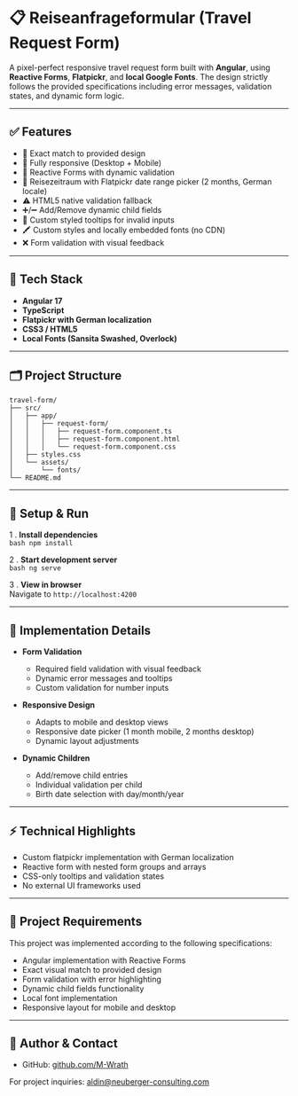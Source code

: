 # 📋 Reiseanfrageformular (Travel Request Form)

A pixel-perfect responsive travel request form built with **Angular**, using **Reactive Forms**, **Flatpickr**, and **local Google Fonts**. The design strictly follows the provided specifications including error messages, validation states, and dynamic form logic.

---

## ✅ Features

- 🎯 Exact match to provided design
- 📱 Fully responsive (Desktop + Mobile)
- 🧠 Reactive Forms with dynamic validation
- 📆 Reisezeitraum with Flatpickr date range picker (2 months, German locale)
- ⚠️ HTML5 native validation fallback
- ➕/➖ Add/Remove dynamic child fields
- 📎 Custom styled tooltips for invalid inputs
- 🖍️ Custom styles and locally embedded fonts (no CDN)
- ❌ Form validation with visual feedback

---

## 🧱 Tech Stack

- **Angular 17**
- **TypeScript**
- **Flatpickr with German localization**
- **CSS3 / HTML5**
- **Local Fonts (Sansita Swashed, Overlock)**

---

## 🗂 Project Structure

```text
travel-form/
├── src/
│   ├── app/
│   │   ├── request-form/
│   │   │   ├── request-form.component.ts
│   │   │   ├── request-form.component.html
│   │   │   └── request-form.component.css
│   ├── styles.css
│   └── assets/
│       └── fonts/
└── README.md
```

---

## 🚀 Setup & Run

1 . **Install dependencies**  
`bash
npm install
`

2 . **Start development server**  
`bash
ng serve
`

3 . **View in browser**  
 Navigate to `http://localhost:4200`

---

## 📌 Implementation Details

- **Form Validation**

  - Required field validation with visual feedback
  - Dynamic error messages and tooltips
  - Custom validation for number inputs

- **Responsive Design**

  - Adapts to mobile and desktop views
  - Responsive date picker (1 month mobile, 2 months desktop)
  - Dynamic layout adjustments

- **Dynamic Children**
  - Add/remove child entries
  - Individual validation per child
  - Birth date selection with day/month/year

---

## ⚡ Technical Highlights

- Custom flatpickr implementation with German localization
- Reactive form with nested form groups and arrays
- CSS-only tooltips and validation states
- No external UI frameworks used

---

## 📄 Project Requirements

This project was implemented according to the following specifications:

- Angular implementation with Reactive Forms
- Exact visual match to provided design
- Form validation with error highlighting
- Dynamic child fields functionality
- Local font implementation
- Responsive layout for mobile and desktop

---

## 👤 Author & Contact

- GitHub: [github.com/M-Wrath](https://github.com/M-Wrath)

For project inquiries:
<aldin@neuberger-consulting.com>
